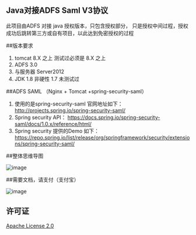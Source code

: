 ## Java对接ADFS Saml V3协议
此项目由ADFS 对接 java 授权版本，只包含授权部分，
只是授权中间过程，授权成功后跳转第三方或自有项目，以此达到免密授权的过程

##版本要求
1. tomcat 8.X 之上 测试过必须是 8.X 之上
2. ADFS 3.0
3. 与服务器 Server2012
4. JDK 1.8 非硬性 1.7 未测试过

##ADFS SAML （Nginx + Tomcat +spring-security-saml）
1. 使用的是spring-security-saml 官网地址如下： http://projects.spring.io/spring-security-saml/
2. Spring security API： https://docs.spring.io/spring-security-saml/docs/1.0.x/reference/html/
3. Spring security 提供的Demo 如下：https://repo.spring.io/list/release/org/springframework/security/extensions/spring-security-saml/

##整体思维导图

 ![image](https://github.com/MapleOfLeaf/Image/blob/main/ADFS/img.png)

##需要文档，请支付（支付宝）

![image](https://github.com/MapleOfLeaf/Image/blob/main/zf/zfb.png)

## 许可证

[Apache License 2.0](https://github.com/MapleOfLeaf/adfs_saml/blob/main/LICENSE)
 
 
